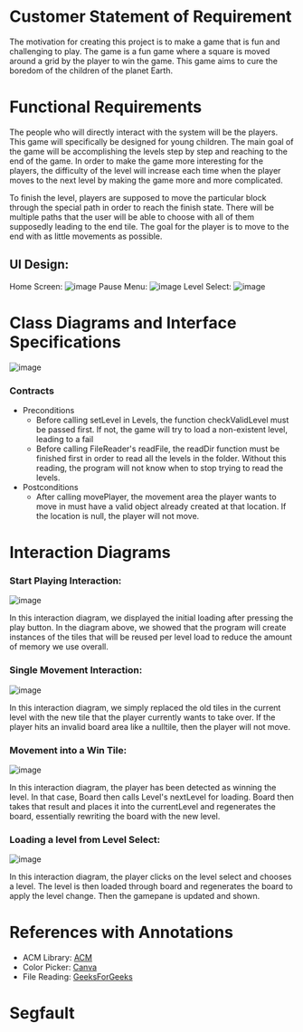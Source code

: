 # Customer Statement of Requirement

The motivation for creating this project is to make a game that is fun and challenging to
play. The game is a fun game where a square is moved around a grid by the player to win the
game. This game aims to cure the boredom of the children of the planet Earth.

# Functional Requirements

The people who will directly interact with the system will be the players. This game will
specifically be designed for young children. The main goal of the game will be accomplishing
the levels step by step and reaching to the end of the game. In order to make the game more
interesting for the players, the difficulty of the level will increase each time when the player
moves to the next level by making the game more and more complicated.

To finish the level, players are supposed to move the particular block through the special
path in order to reach the finish state. There will be multiple paths that the user will be able to
choose with all of them supposedly leading to the end tile. The goal for the player is to move to
the end with as little movements as possible.

## UI Design:

Home Screen:
![image](https://user-images.githubusercontent.com/101155569/166123158-a80c057f-6770-4607-928e-f609309b64e8.png)
Pause Menu:
![image](https://user-images.githubusercontent.com/101155569/166123165-dd3bfa1d-b9c2-4764-ab24-1f00ccbaf265.png)
Level Select:
![image](https://user-images.githubusercontent.com/101155569/166123266-c9a617fd-74ba-4dd9-a3f9-62c64ed4567c.png)

# Class Diagrams and Interface Specifications

![image](https://user-images.githubusercontent.com/101155569/166133703-d6a457ad-2377-49bf-bfec-4c060a4f2f20.png)

### Contracts
- Preconditions
  - Before calling setLevel in Levels, the function checkValidLevel must be passed first. If not, the game will try to load a non-existent level, leading to a fail
  - Before calling FileReader's readFile, the readDir function must be finished first in order to read all the levels in the folder. Without this reading, the program will not know when to stop trying to read the levels.
- Postconditions
  - After calling movePlayer, the movement area the player wants to move in must have a valid object already created at that location. If the location is null, the player will not move. 

# Interaction Diagrams

### Start Playing Interaction:

![image](https://user-images.githubusercontent.com/101155569/166123411-736b1936-46c7-41cc-ba6f-3c4e0fad2312.png)

In this interaction diagram, we displayed the initial loading after pressing the play button. In the diagram above, we showed that the program will create instances of the tiles that will be reused per level load to reduce the amount of memory we use overall. 

### Single Movement Interaction:

![image](https://user-images.githubusercontent.com/101155569/166123728-5ad4b6c9-e1c8-49c9-8a8b-52d88b02f9e8.png)

In this interaction diagram, we simply replaced the old tiles in the current level with the new tile that the player currently wants to take over. If the player hits an invalid board area like a nulltile, then the player will not move.

### Movement into a Win Tile:

![image](https://user-images.githubusercontent.com/101155569/166123794-79c86a91-aa93-4ffe-ab4c-41ebef9311f6.png)

In this interaction diagram, the player has been detected as winning the level. In that case, Board then calls Level's nextLevel for loading. Board then takes that result and places it into the currentLevel and regenerates the board, essentially rewriting the board with the new level.

### Loading a level from Level Select:

![image](https://user-images.githubusercontent.com/101155569/166124007-5b5d3222-fc83-4b7c-b0fd-c8e05f70382b.png)

In this interaction diagram, the player clicks on the level select and chooses a level. The level is then loaded through board and regenerates the board to apply the level change. Then the gamepane is updated and shown. 

# References with Annotations

- ACM Library: [ACM](https://cs.stanford.edu/people/eroberts/jtf/javadoc/student/)
- Color Picker: [Canva](https://www.canva.com/colors/color-wheel/)
- File Reading: [GeeksForGeeks](https://www.geeksforgeeks.org/different-ways-reading-text-file-java/)
# Segfault
